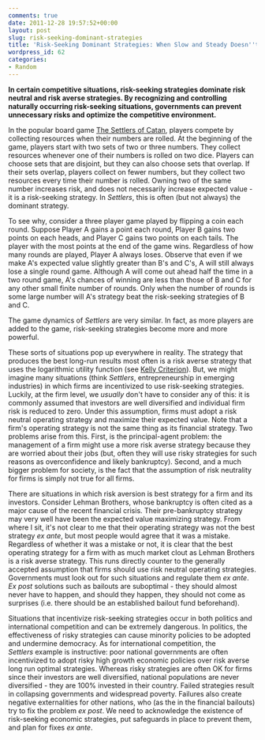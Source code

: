 ```yaml
---
comments: true
date: 2011-12-28 19:57:52+00:00
layout: post
slug: risk-seeking-dominant-strategies
title: 'Risk-Seeking Dominant Strategies: When Slow and Steady Doesn''t Win the Race'
wordpress_id: 62
categories:
- Random
---
```


**In certain competitive situations, risk-seeking strategies dominate risk neutral and risk averse strategies. By recognizing and controlling naturally occurring risk-seeking situations, governments can prevent unnecessary risks and optimize the competitive environment.**

In the popular board game [The Settlers of Catan](http://en.wikipedia.org/wiki/The_Settlers_of_Catan), players compete by collecting resources when their numbers are rolled. At the beginning of the game, players start with two sets of two or three numbers. They collect resources whenever one of their numbers is rolled on two dice. Players can choose sets that are disjoint, but they can also choose sets that overlap. If their sets overlap, players collect on fewer numbers, but they collect two resources every time their number is rolled. Owning two of the same number increases risk, and does not necessarily increase expected value - it is a risk-seeking strategy. In _Settlers_, this is often (but not always) the dominant strategy.

To see why, consider a three player game played by flipping a coin each round. Suppose Player A gains a point each round, Player B gains two points on each heads, and Player C gains two points on each tails. The player with the most points at the end of the game wins. Regardless of how many rounds are played, Player A always loses. Observe that even if we make A's expected value slightly greater than B's and C's, A will still always lose a single round game. Although A will come out ahead half the time in a two round game, A's chances of winning are less than those of B and C for any other small finite number of rounds. Only when the number of rounds is some large number will A's strategy beat the risk-seeking strategies of B and C.

The game dynamics of _Settlers_ are very similar. In fact, as more players are added to the game, risk-seeking strategies become more and more powerful.

These sorts of situations pop up everywhere in reality. The strategy that produces the best long-run results most often is a risk averse strategy that uses the logarithmic utility function (see [Kelly Criterion](http://en.wikipedia.org/wiki/Kelly_criterion)). But, we might imagine many situations (think _Settlers_, entrepreneurship in emerging industries) in which firms are incentivized to use risk-seeking strategies. Luckily, at the firm level, we _usually_ don't have to consider any of this: it is commonly assumed that investors are well diversified and individual firm risk is reduced to zero. Under this assumption, firms must adopt a risk neutral operating strategy and maximize their expected value. Note that a firm's operating strategy is not the same thing as its financial strategy. Two problems arise from this. First, is the principal-agent problem: the management of a firm might use a more risk averse strategy because they are worried about their jobs (but, often they will use risky strategies for such reasons as overconfidence and likely bankruptcy). Second, and a much bigger problem for society, is the fact that the assumption of risk neutrality for firms is simply not true for all firms.

There are situations in which risk aversion is best strategy for a firm and its investors. Consider Lehman Brothers, whose bankruptcy is often cited as a major cause of the recent financial crisis. Their pre-bankruptcy strategy may very well have been the expected value maximizing strategy. From where I sit, it's not clear to me that their operating strategy was not the best strategy _ex ante_, but most people would agree that it was a mistake. Regardless of whether it was a mistake or not, it is clear that the best operating strategy for a firm with as much market clout as Lehman Brothers is a risk averse strategy. This runs directly counter to the generally accepted assumption that firms should use risk neutral operating strategies. Governments must look out for such situations and regulate them _ex ante_. _Ex post_ solutions such as bailouts are suboptimal - they should almost never have to happen, and should they happen, they should not come as surprises (i.e. there should be an established bailout fund beforehand).

Situations that incentivize risk-seeking strategies occur in both politics and international competition and can be extremely dangerous. In politics, the effectiveness of risky strategies can cause minority policies to be adopted and undermine democracy. As for international competition, the _Settlers_ example is instructive: poor national governments are often incentivized to adopt risky high growth economic policies over risk averse long run optimal strategies. Whereas risky strategies are often OK for firms since their investors are well diversified, national populations are never diversified - they are 100% invested in their country. Failed strategies result in collapsing governments and widespread poverty. Failures also create negative externalities for other nations, who (as the in the financial bailouts) try to fix the problem _ex post_. We need to acknowledge the existence of risk-seeking economic strategies, put safeguards in place to prevent them, and plan for fixes _ex ante_.
